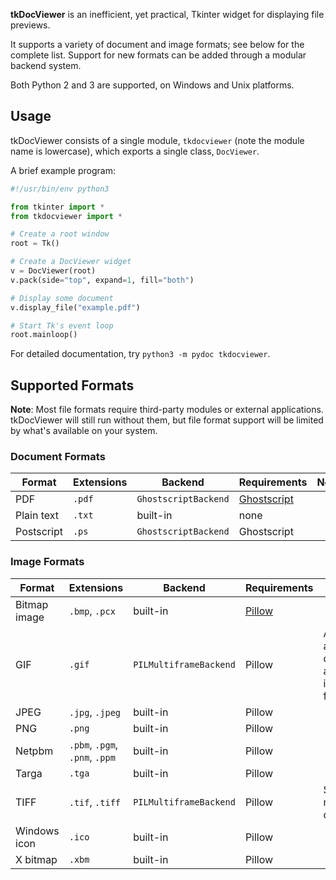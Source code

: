 **tkDocViewer** is an inefficient, yet practical, Tkinter widget for displaying file previews.

It supports a variety of document and image formats; see below for the complete list. Support for new formats can be added through a modular backend system.

Both Python 2 and 3 are supported, on Windows and Unix platforms.


## Usage

tkDocViewer consists of a single module, `tkdocviewer` (note the module name is lowercase), which exports a single class, `DocViewer`.

A brief example program:

```python
#!/usr/bin/env python3

from tkinter import *
from tkdocviewer import *

# Create a root window
root = Tk()

# Create a DocViewer widget
v = DocViewer(root)
v.pack(side="top", expand=1, fill="both")

# Display some document
v.display_file("example.pdf")

# Start Tk's event loop
root.mainloop()
```

For detailed documentation, try `python3 -m pydoc tkdocviewer`.


## Supported Formats

**Note**: Most file formats require third-party modules or external applications. tkDocViewer will still run without them, but file format support will be limited by what's available on your system.

### Document Formats
Format | Extensions | Backend | Requirements | Notes
------ | ---------- | ------- | ------------ | -----
PDF | `.pdf` | `GhostscriptBackend` | [Ghostscript](https://ghostscript.com/) |
Plain text | `.txt` | built-in | none |
Postscript | `.ps` | `GhostscriptBackend` | Ghostscript |

### Image Formats
Format | Extensions | Backend | Requirements | Notes
------ | ---------- | ------- | ------------ | -----
Bitmap image | `.bmp`, `.pcx` | built-in | [Pillow](https://python-pillow.org/)  |
GIF | `.gif` | `PILMultiframeBackend` | Pillow | Animations are displayed as individual frames.
JPEG | `.jpg`, `.jpeg` | built-in | Pillow |
PNG | `.png` | built-in | Pillow |
Netpbm | `.pbm`, `.pgm`, `.pnm`, `.ppm` | built-in | Pillow |
Targa | `.tga` | built-in | Pillow |
TIFF | `.tif`, `.tiff` | `PILMultiframeBackend` | Pillow | Supports multi-page documents.
Windows icon | `.ico` | built-in | Pillow |
X bitmap | `.xbm` | built-in | Pillow
